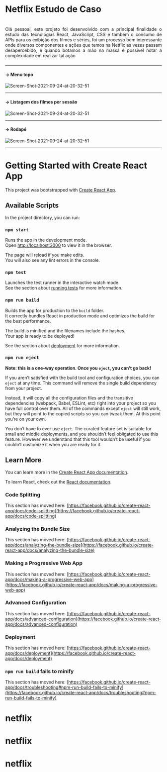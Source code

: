 # Netflix Estudo de Caso <h1>
 
 <p align="justify">Olá pessoal, este projeto foi desenvolvido com a principal finalidade o estudo das tecnologias React, JavaScript, CSS e também o consumo de APIs para os exibição dos filmes e séries, foi um processo bem interessante onde diversos componentes e ações que temos na Netflix as vezes passam desapercebido, e quando botamos a mão na massa é possivel notar a complexidade em realizar tal ação <h3>
</p>
 
 
---
 
 #### → Menu topo <h4>
 <div <a href="https://ibb.co/bXsxb4n"><img src="https://i.ibb.co/tDqSL05/Screen-Shot-2021-09-24-at-20-32-51.png" alt="Screen-Shot-2021-09-24-at-20-32-51" border="0"></a></div>
 
 ---
 
 #### → Listagem dos filmes por sessão <h4>
  <div <a href="https://ibb.co/bXsxb4n"><img src="https://i.postimg.cc/hjS5wpWH/Screen-Shot-2021-09-24-at-21-11-17.png" alt="Screen-Shot-2021-09-24-at-20-32-51" border="0"></a></div>
  
 ---
  
  #### → Rodapé <h4>
  <div <a href="https://ibb.co/bXsxb4n"><img src="https://i.postimg.cc/4xV2xrXD/Screen-Shot-2021-09-24-at-21-10-46.png" alt="Screen-Shot-2021-09-24-at-20-32-51" border="0"></a></div>

---


# Getting Started with Create React App

This project was bootstrapped with [Create React App](https://github.com/facebook/create-react-app).

## Available Scripts

In the project directory, you can run:

### `npm start`

Runs the app in the development mode.\
Open [http://localhost:3000](http://localhost:3000) to view it in the browser.

The page will reload if you make edits.\
You will also see any lint errors in the console.

### `npm test`

Launches the test runner in the interactive watch mode.\
See the section about [running tests](https://facebook.github.io/create-react-app/docs/running-tests) for more information.

### `npm run build`

Builds the app for production to the `build` folder.\
It correctly bundles React in production mode and optimizes the build for the best performance.

The build is minified and the filenames include the hashes.\
Your app is ready to be deployed!

See the section about [deployment](https://facebook.github.io/create-react-app/docs/deployment) for more information.

### `npm run eject`

**Note: this is a one-way operation. Once you `eject`, you can’t go back!**

If you aren’t satisfied with the build tool and configuration choices, you can `eject` at any time. This command will remove the single build dependency from your project.

Instead, it will copy all the configuration files and the transitive dependencies (webpack, Babel, ESLint, etc) right into your project so you have full control over them. All of the commands except `eject` will still work, but they will point to the copied scripts so you can tweak them. At this point you’re on your own.

You don’t have to ever use `eject`. The curated feature set is suitable for small and middle deployments, and you shouldn’t feel obligated to use this feature. However we understand that this tool wouldn’t be useful if you couldn’t customize it when you are ready for it.

## Learn More

You can learn more in the [Create React App documentation](https://facebook.github.io/create-react-app/docs/getting-started).

To learn React, check out the [React documentation](https://reactjs.org/).

### Code Splitting

This section has moved here: [https://facebook.github.io/create-react-app/docs/code-splitting](https://facebook.github.io/create-react-app/docs/code-splitting)

### Analyzing the Bundle Size

This section has moved here: [https://facebook.github.io/create-react-app/docs/analyzing-the-bundle-size](https://facebook.github.io/create-react-app/docs/analyzing-the-bundle-size)

### Making a Progressive Web App

This section has moved here: [https://facebook.github.io/create-react-app/docs/making-a-progressive-web-app](https://facebook.github.io/create-react-app/docs/making-a-progressive-web-app)

### Advanced Configuration

This section has moved here: [https://facebook.github.io/create-react-app/docs/advanced-configuration](https://facebook.github.io/create-react-app/docs/advanced-configuration)

### Deployment

This section has moved here: [https://facebook.github.io/create-react-app/docs/deployment](https://facebook.github.io/create-react-app/docs/deployment)

### `npm run build` fails to minify

This section has moved here: [https://facebook.github.io/create-react-app/docs/troubleshooting#npm-run-build-fails-to-minify](https://facebook.github.io/create-react-app/docs/troubleshooting#npm-run-build-fails-to-minify)
# netflix
# netflix
# netflix
